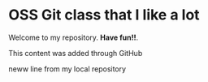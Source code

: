 # OSS Git class that I like a lot

Welcome to my repository. **Have fun!!**.

This content was added through GitHub

neww line from my local repository